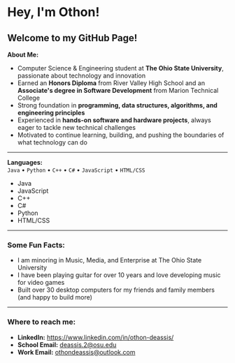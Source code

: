 # Hey, I'm Othon!

**Welcome to my GitHub Page!**
---
**About Me:** 
- Computer Science & Engineering student at **The Ohio State University**, passionate about technology and innovation
- Earned an **Honors Diploma** from River Valley High School and an **Associate's degree in Software Development** from Marion Technical College
- Strong foundation in **programming, data structures, algorithms, and engineering principles**
- Experienced in **hands-on software and hardware projects**, always eager to tackle new technical challenges
- Motivated to continue learning, building, and pushing the boundaries of what technology can do

---

**Languages:**  
`Java` • `Python` • `C++` • `C#` • `JavaScript` • `HTML/CSS`
- Java
- JavaScript
- C++
- C#
- Python
- HTML/CSS

---

### Some Fun Facts:
- I am minoring in Music, Media, and Enterprise at The Ohio State University
- I have been playing guitar for over 10 years and love developing music for video games
- Built over 30 desktop computers for my friends and family members (and happy to build more)

---

### Where to reach me:
- **LinkedIn:** https://www.linkedin.com/in/othon-deassis/
- **School Email:** deassis.2@osu.edu
- **Work Email:** othondeassis@outlook.com

